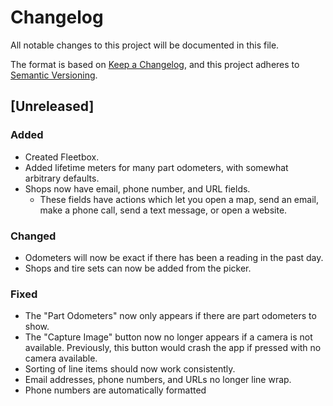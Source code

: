 # Changelog

All notable changes to this project will be documented in this file.

The format is based on [Keep a Changelog](https://keepachangelog.com/en/1.0.0/),
and this project adheres to
[Semantic Versioning](https://semver.org/spec/v2.0.0.html).

## [Unreleased]

### Added

- Created Fleetbox.
- Added lifetime meters for many part odometers, with somewhat arbitrary
  defaults.
- Shops now have email, phone number, and URL fields.
  - These fields have actions which let you open a map, send an email, make a
    phone call, send a text message, or open a website.

### Changed

- Odometers will now be exact if there has been a reading in the past day.
- Shops and tire sets can now be added from the picker.

### Fixed

- The "Part Odometers" now only appears if there are part odometers to show.
- The "Capture Image" button now no longer appears if a camera is not available.
  Previously, this button would crash the app if pressed with no camera
  available.
- Sorting of line items should now work consistently.
- Email addresses, phone numbers, and URLs no longer line wrap.
- Phone numbers are automatically formatted
